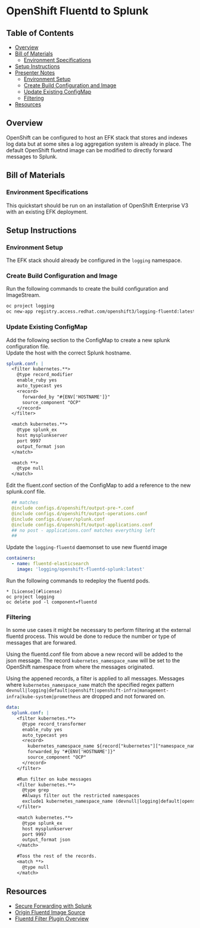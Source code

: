 # OpenShift Fluentd to Splunk

## Table of Contents

* [Overview](#overview)
* [Bill of Materials](#bill-of-materials)
    * [Environment Specifications](#environment-specifications)
* [Setup Instructions](#setup-instructions)
* [Presenter Notes](#presenter-notes)
    * [Environment Setup](#environment-setup)
    * [Create Build Configuration and Image](#create-build-configuration-and-image)
    * [Update Existing ConfigMap](#update-existing-configmap)
    * [Filtering](#filtering)
* [Resources](#resources)


## Overview
OpenShift can be configured to host an EFK stack that stores and indexes log data but at some sites a log aggregation system is already in place. The default OpenShift fluetnd image can be modified to directly forward messages to Splunk.  

## Bill of Materials

### Environment Specifications

This quickstart should be run on an installation of OpenShift Enterprise V3 with an existing EFK deployment.

## Setup Instructions

### Environment Setup

The EFK stack should already be configured in the `logging` namespace.

### Create Build Configuration and Image


Run the following commands to create the build configuration and ImageStream.
```bash
oc project logging
oc new-app registry.access.redhat.com/openshift3/logging-fluentd:latest~https://github.com/themoosman/openshift-fluentd-splunk.git
```

### Update Existing ConfigMap

Add the following section to the ConfigMap to create a new splunk configuration file.  
Update the host with the correct Splunk hostname.

```yaml
splunk.conf: |
  <filter kubernetes.**>
    @type record_modifier
    enable_ruby yes
    auto_typecast yes
    <record>
      forwarded_by "#{ENV['HOSTNAME']}"
      source_component "OCP"
    </record>
  </filter>

  <match kubernetes.**>
    @type splunk_ex
    host mysplunkserver
    port 9997
    output_format json
  </match>

  <match **>
    @type null
  </match>
```

Edit the fluent.conf section of the ConfigMap to add a reference to the new splunk.conf file.
```yaml
  ## matches
  @include configs.d/openshift/output-pre-*.conf
  @include configs.d/openshift/output-operations.conf
  @include configs.d/user/splunk.conf
  @include configs.d/openshift/output-applications.conf
  ## no post - applications.conf matches everything left
  ##
```

Update the `logging-fluentd` daemonset to use new fluentd image
```yaml
containers:
  - name: fluentd-elasticsearch
    image: 'logging/openshift-fluentd-splunk:latest'
```

Run the following commands to redeploy the fluentd pods.
```bash[Public Domain](#public-domain)
* [License](#license)
oc project logging
oc delete pod -l component=fluentd
```

### Filtering
In some use cases it might be necessary to perform filtering at the external fluentd process.  This would be done to reduce the number or type of messages that are forwared.  

Using the fluentd.conf file from above a new record will be added to the json message.  The record `kubernetes_namespace_name` will be set to the OpenShift namespace from where the messages originated.

Using the appened records, a filter is applied to all messages.  Messages where `kubernetes_namespace_name` match the specified regex pattern `devnull|logging|default|openshift|openshift-infra|management-infra|kube-system|prometheus` are dropped and not forwared on.  

```yaml
data:
  splunk.conf: |
    <filter kubernetes.**>
      @type record_transformer
      enable_ruby yes
      auto_typecast yes
      <record>
        kubernetes_namespace_name ${record["kubernetes"]["namespace_name"].nil? ? 'devnull' : record["kubernetes"]["namespace_name"]}
        forwarded_by "#{ENV['HOSTNAME']}"
        source_component "OCP"
      </record>
    </filter>

    #Run filter on kube messages
    <filter kubernetes.**>
      @type grep
      #Always filter out the restricted namespaces
      exclude1 kubernetes_namespace_name (devnull|logging|default|openshift|openshift-infra|management-infra|kube-system|prometheus)
    </filter>

    <match kubernetes.**>
      @type splunk_ex
      host mysplunkserver
      port 9997
      output_format json
    </match>

    #Toss the rest of the records.
    <match **>
      @type null
    </match>
```
## Resources
* [Secure Forwarding with Splunk](https://playbooks-rhtconsulting.rhcloud.com/playbooks/operationalizing/secure-forward-splunk.html)
* [Origin Fluentd Image Source](https://github.com/openshift/origin-aggregated-logging/blob/master/fluentd/Dockerfile)
* [Fluentd Filter Plugin Overview](http://docs.fluentd.org/v0.12/articles/filter-plugin-overview)
